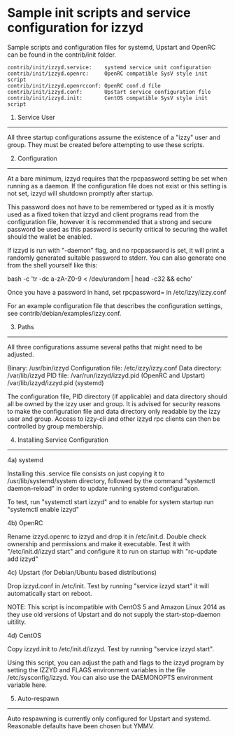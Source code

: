 Sample init scripts and service configuration for izzyd
==========================================================

Sample scripts and configuration files for systemd, Upstart and OpenRC
can be found in the contrib/init folder.

    contrib/init/izzyd.service:    systemd service unit configuration
    contrib/init/izzyd.openrc:     OpenRC compatible SysV style init script
    contrib/init/izzyd.openrcconf: OpenRC conf.d file
    contrib/init/izzyd.conf:       Upstart service configuration file
    contrib/init/izzyd.init:       CentOS compatible SysV style init script

1. Service User
---------------------------------

All three startup configurations assume the existence of a "izzy" user
and group.  They must be created before attempting to use these scripts.

2. Configuration
---------------------------------

At a bare minimum, izzyd requires that the rpcpassword setting be set
when running as a daemon.  If the configuration file does not exist or this
setting is not set, izzyd will shutdown promptly after startup.

This password does not have to be remembered or typed as it is mostly used
as a fixed token that izzyd and client programs read from the configuration
file, however it is recommended that a strong and secure password be used
as this password is security critical to securing the wallet should the
wallet be enabled.

If izzyd is run with "-daemon" flag, and no rpcpassword is set, it will
print a randomly generated suitable password to stderr.  You can also
generate one from the shell yourself like this:

bash -c 'tr -dc a-zA-Z0-9 < /dev/urandom | head -c32 && echo'

Once you have a password in hand, set rpcpassword= in /etc/izzy/izzy.conf

For an example configuration file that describes the configuration settings,
see contrib/debian/examples/izzy.conf.

3. Paths
---------------------------------

All three configurations assume several paths that might need to be adjusted.

Binary:              /usr/bin/izzyd
Configuration file:  /etc/izzy/izzy.conf
Data directory:      /var/lib/izzyd
PID file:            /var/run/izzyd/izzyd.pid (OpenRC and Upstart)
                     /var/lib/izzyd/izzyd.pid (systemd)

The configuration file, PID directory (if applicable) and data directory
should all be owned by the izzy user and group.  It is advised for security
reasons to make the configuration file and data directory only readable by the
izzy user and group.  Access to izzy-cli and other izzyd rpc clients
can then be controlled by group membership.

4. Installing Service Configuration
-----------------------------------

4a) systemd

Installing this .service file consists on just copying it to
/usr/lib/systemd/system directory, followed by the command
"systemctl daemon-reload" in order to update running systemd configuration.

To test, run "systemctl start izzyd" and to enable for system startup run
"systemctl enable izzyd"

4b) OpenRC

Rename izzyd.openrc to izzyd and drop it in /etc/init.d.  Double
check ownership and permissions and make it executable.  Test it with
"/etc/init.d/izzyd start" and configure it to run on startup with
"rc-update add izzyd"

4c) Upstart (for Debian/Ubuntu based distributions)

Drop izzyd.conf in /etc/init.  Test by running "service izzyd start"
it will automatically start on reboot.

NOTE: This script is incompatible with CentOS 5 and Amazon Linux 2014 as they
use old versions of Upstart and do not supply the start-stop-daemon uitility.

4d) CentOS

Copy izzyd.init to /etc/init.d/izzyd. Test by running "service izzyd start".

Using this script, you can adjust the path and flags to the izzyd program by
setting the IZZYD and FLAGS environment variables in the file
/etc/sysconfig/izzyd. You can also use the DAEMONOPTS environment variable here.

5. Auto-respawn
-----------------------------------

Auto respawning is currently only configured for Upstart and systemd.
Reasonable defaults have been chosen but YMMV.

